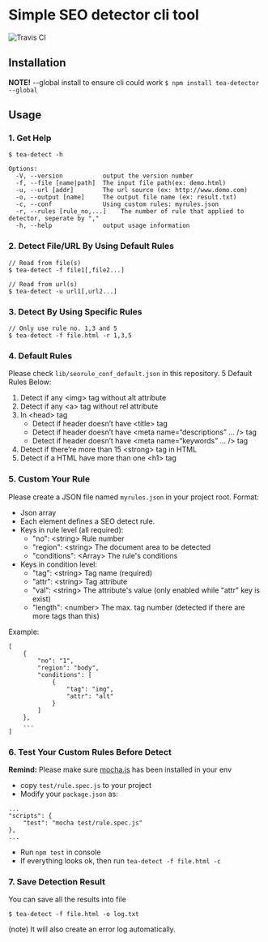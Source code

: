 # Simple SEO detector cli tool
![Travis CI](https://travis-ci.org/bestteadahan/seo_detector.svg?branch=master)

## Installation
**NOTE!** --global install to ensure cli could work
```$ npm install tea-detector --global```

## Usage

### 1. Get Help
```
$ tea-detect -h

Options:
  -V, --version           output the version number
  -f, --file [name|path]  The input file path(ex: demo.html)
  -u, --url [addr]        The url source (ex: http://www.demo.com)
  -o, --output [name]     The output file name (ex: result.txt)
  -c, --conf              Using custom rules: myrules.json
  -r, --rules [rule_no,...]    The number of rule that applied to detector, seperate by ","
  -h, --help              output usage information
```

### 2. Detect File/URL By Using Default Rules
```
// Read from file(s)
$ tea-detect -f file1[,file2...]

// Read from url(s)
$ tea-detect -u url1[,url2...]
```

### 3. Detect By Using Specific Rules
```
// Only use rule no. 1,3 and 5
$ tea-detect -f file.html -r 1,3,5
```

### 4. Default Rules
Please check `lib/seorule_conf_default.json` in this repository.
5 Default Rules Below:
1. Detect if any \<img> tag without alt attribute
2. Detect if any \<a> tag without rel attribute
3. In \<head> tag
    + Detect if header doesn’t have \<title> tag
    + Detect if header doesn’t have \<meta name=“descriptions” ... /> tag
    + Detect if header doesn’t have \<meta name=“keywords” ... /> tag
4. Detect if there’re more than 15 \<strong> tag in HTML
5. Detect if a HTML have more than one \<h1> tag

### 5. Custom Your Rule
Please create a JSON file named `myrules.json` in your project root.
Format:
+ Json array
+ Each element defines a SEO detect rule.
+ Keys in rule level (all required):
    + "no": \<string> Rule number
    + "region": \<string> The document area to be detected
    + "conditions": \<Array> The rule's conditions
+ Keys in condition level:
    + "tag": \<string> Tag name (required)
    + "attr": \<string> Tag attribute
    + "val": \<string> The attribute's value (only enabled while "attr" key is exist)
    + "length": \<number> The max. tag number (detected if there are more tags than this)

Example:
```
[
    {
        "no": "1",
        "region": "body",
        "conditions": [
            {
                "tag": "img",
                "attr": "alt"
            }
        ]
    },
    ...
]
```

### 6. Test Your Custom Rules Before Detect
**Remind:** Please make sure [mocha.js](https://mochajs.org/) has been installed in your env

+ copy `test/rule.spec.js` to your project
+ Modify your `package.json` as:
```
...
"scripts": {
    "test": "mocha test/rule.spec.js"
},
...
```
+ Run `npm test` in console
+ If everything looks ok, then run `tea-detect -f file.html -c`

###

### 7. Save Detection Result
You can save all the results into file
```
$ tea-detect -f file.html -o log.txt
```
(note) It will also create an error log automatically.